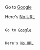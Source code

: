 Go to [Google](https://www.google.com)

Here's [No URL]()

<pre><code>
Go to <a href="https://www.google.com">Google</a>
</code></pre>

<pre><code>
Here's <a href="">No URL</a>
</code></pre>